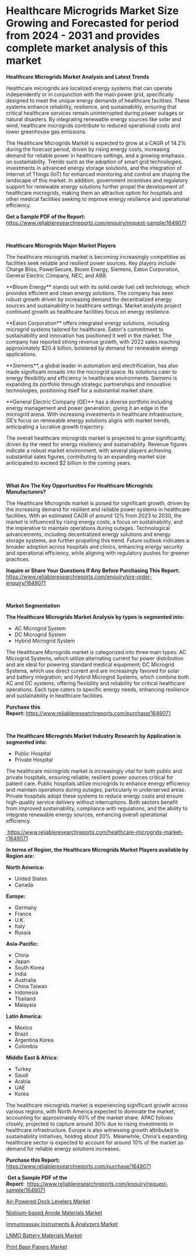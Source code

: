 <p><h1>Healthcare Microgrids Market Size Growing and Forecasted for period from 2024 - 2031 and provides complete market analysis of this market</h1></p><p><strong>Healthcare Microgrids Market Analysis and Latest Trends</strong></p>
<p><p>Healthcare microgrids are localized energy systems that can operate independently or in conjunction with the main power grid, specifically designed to meet the unique energy demands of healthcare facilities. These systems enhance reliability, resilience, and sustainability, ensuring that critical healthcare services remain uninterrupted during power outages or natural disasters. By integrating renewable energy sources like solar and wind, healthcare microgrids contribute to reduced operational costs and lower greenhouse gas emissions.</p><p>The Healthcare Microgrids Market is expected to grow at a CAGR of 14.2% during the forecast period, driven by rising energy costs, increasing demand for reliable power in healthcare settings, and a growing emphasis on sustainability. Trends such as the adoption of smart grid technologies, investments in advanced energy storage solutions, and the integration of Internet of Things (IoT) for enhanced monitoring and control are shaping the landscape of this market. In addition, government incentives and regulatory support for renewable energy solutions further propel the development of healthcare microgrids, making them an attractive option for hospitals and other medical facilities seeking to improve energy resilience and operational efficiency.</p></p>
<p><strong>Get a Sample PDF of the Report:&nbsp;</strong> <a href="https://www.reliableresearchreports.com/enquiry/request-sample/1649071?utm_campaign=3&utm_medium=2&utm_source=Github&utm_content=ia&utm_term=15102024&utm_id=healthcare-microgrids">https://www.reliableresearchreports.com/enquiry/request-sample/1649071</a></p>
<p>&nbsp;</p>
<p><strong>Healthcare Microgrids Major Market Players</strong></p>
<p><p>The healthcare microgrids market is becoming increasingly competitive as facilities seek reliable and resilient power sources. Key players include Charge Bliss, PowerSecure, Bloom Energy, Siemens, Eaton Corporation, General Electric Company, NEC, and ABB.</p><p>**Bloom Energy** stands out with its solid oxide fuel cell technology, which provides efficient and clean energy solutions. The company has seen robust growth driven by increasing demand for decentralized energy sources and sustainability in healthcare settings. Market analysts project continued growth as healthcare facilities focus on energy resilience.</p><p>**Eaton Corporation** offers integrated energy solutions, including microgrid systems tailored for healthcare. Eaton's commitment to sustainability and innovation has positioned it well in the market. The company has reported strong revenue growth, with 2022 sales reaching approximately $20.4 billion, bolstered by demand for renewable energy applications.</p><p>**Siemens**, a global leader in automation and electrification, has also made significant inroads into the microgrid space. Its solutions cater to energy flexibility and efficiency in healthcare environments. Siemens is expanding its portfolio through strategic partnerships and innovative technologies, positioning itself for a substantial market share.</p><p>**General Electric Company (GE)** has a diverse portfolio including energy management and power generation, giving it an edge in the microgrid arena. With increasing investments in healthcare infrastructure, GE’s focus on renewable energy solutions aligns with market trends, anticipating a lucrative growth trajectory.</p><p>The overall healthcare microgrids market is projected to grow significantly, driven by the need for energy resiliency and sustainability. Revenue figures indicate a robust market environment, with several players achieving substantial sales figures, contributing to an expanding market size anticipated to exceed $2 billion in the coming years.</p></p>
<p>&nbsp;</p>
<p><strong>What Are The Key Opportunities For Healthcare Microgrids Manufacturers?</strong></p>
<p><p>The Healthcare Microgrids market is poised for significant growth, driven by the increasing demand for resilient and reliable power systems in healthcare facilities. With an estimated CAGR of around 12% from 2023 to 2030, the market is influenced by rising energy costs, a focus on sustainability, and the imperative to maintain operations during outages. Technological advancements, including decentralized energy solutions and energy storage systems, are further propelling this trend. Future outlook indicates a broader adoption across hospitals and clinics, enhancing energy security and operational efficiency, while aligning with regulatory pushes for greener practices.</p></p>
<p><strong>Inquire or Share Your Questions If Any Before Purchasing This Report:</strong> <a href="https://www.reliableresearchreports.com/enquiry/pre-order-enquiry/1649071?utm_campaign=3&utm_medium=2&utm_source=Github&utm_content=ia&utm_term=15102024&utm_id=healthcare-microgrids">https://www.reliableresearchreports.com/enquiry/pre-order-enquiry/1649071</a></p>
<p>&nbsp;</p>
<p><strong>Market Segmentation</strong></p>
<p><strong>The Healthcare Microgrids Market Analysis by types is segmented into:</strong></p>
<p><ul><li>AC Microgrid System</li><li>DC Microgrid System</li><li>Hybrid Microgrid System</li></ul></p>
<p><p>The Healthcare Microgrids market is categorized into three main types: AC Microgrid Systems, which utilize alternating current for power distribution and are ideal for powering standard medical equipment; DC Microgrid Systems, which use direct current and are increasingly favored for solar and battery integration; and Hybrid Microgrid Systems, which combine both AC and DC systems, offering flexibility and reliability for critical healthcare operations. Each type caters to specific energy needs, enhancing resilience and sustainability in healthcare facilities.</p></p>
<p><strong>Purchase this Report:&nbsp;</strong><a href="https://www.reliableresearchreports.com/purchase/1649071?utm_campaign=3&utm_medium=2&utm_source=Github&utm_content=ia&utm_term=15102024&utm_id=healthcare-microgrids">https://www.reliableresearchreports.com/purchase/1649071</a></p>
<p>&nbsp;</p>
<p><strong>The Healthcare Microgrids Market Industry Research by Application is segmented into:</strong></p>
<p><ul><li>Public Hospital</li><li>Private Hospital</li></ul></p>
<p><p>The healthcare microgrids market is increasingly vital for both public and private hospitals, ensuring reliable, resilient power sources critical for patient care. Public hospitals utilize microgrids to enhance energy efficiency and maintain operations during outages, particularly in underserved areas. Private hospitals adopt these systems to reduce energy costs and ensure high-quality service delivery without interruptions. Both sectors benefit from improved sustainability, compliance with regulations, and the ability to integrate renewable energy sources, enhancing overall operational efficiency.</p></p>
<p><a href="https://www.reliableresearchreports.com/healthcare-microgrids-market-r1649071?utm_campaign=3&utm_medium=2&utm_source=Github&utm_content=ia&utm_term=15102024&utm_id=healthcare-microgrids">&nbsp;https://www.reliableresearchreports.com/healthcare-microgrids-market-r1649071</a></p>
<p><strong>In terms of Region, the Healthcare Microgrids Market Players available by Region are:</strong></p>
<p>
    <p> <strong> North America: </strong>
        <ul>
            <li>United States</li>
            <li>Canada</li>
        </ul>
        </p> 
    <p> <strong> Europe: </strong>
        <ul>
            <li>Germany</li>
            <li>France</li>
            <li>U.K.</li>
            <li>Italy</li>
            <li>Russia</li>
        </ul>
        </p> 
    <p> <strong> Asia-Pacific: </strong>
        <ul>
            <li>China</li>
            <li>Japan</li>
            <li>South Korea</li>
            <li>India</li>
            <li>Australia</li>
            <li>China Taiwan</li>
            <li>Indonesia</li>
            <li>Thailand</li>
            <li>Malaysia</li>
        </ul>
        </p> 
    <p> <strong> Latin America: </strong>
        <ul>
            <li>Mexico</li>
            <li>Brazil</li>
            <li>Argentina Korea</li>
            <li>Colombia</li>
        </ul>
        </p> 
    <p> <strong> Middle East & Africa: </strong>
        <ul>
            <li>Turkey</li>
            <li>Saudi</li>
            <li>Arabia</li>
            <li>UAE</li>
            <li>Korea</li>
        </ul>
    </p>
    </p>
<p><p>The healthcare microgrids market is experiencing significant growth across various regions, with North America expected to dominate the market, accounting for approximately 40% of the market share. APAC follows closely, projected to capture around 30% due to rising investments in healthcare infrastructure. Europe is also witnessing growth attributed to sustainability initiatives, holding about 20%. Meanwhile, China's expanding healthcare sector is expected to account for around 10% of the market as demand for reliable energy solutions increases.</p></p>
<p><strong>Purchase this Report: </strong><a href="https://www.reliableresearchreports.com/purchase/1649071?utm_campaign=3&utm_medium=2&utm_source=Github&utm_content=ia&utm_term=15102024&utm_id=healthcare-microgrids">https://www.reliableresearchreports.com/purchase/1649071</a></p>
<p>&nbsp;<strong>Get a Sample PDF of the Report:&nbsp;&nbsp;</strong><a href="https://www.reliableresearchreports.com/enquiry/request-sample/1649071?utm_campaign=3&utm_medium=2&utm_source=Github&utm_content=ia&utm_term=15102024&utm_id=healthcare-microgrids">https://www.reliableresearchreports.com/enquiry/request-sample/1649071</a></p>
<p><strong></strong></p>
<p><p><a href="https://www.linkedin.com/pulse/air-powered-dock-levelers-market-size-share-competitive-6e5hc?trk=public_post_embed_feed-article-content&utm_campaign=3&utm_medium=2&utm_source=Github&utm_content=ia&utm_term=15102024&utm_id=healthcare-microgrids">Air-Powered Dock Levelers Market</a></p><p><a href="https://github.com/lambertr3e8v/Market-Research-Report-List-1/blob/main/niobium-based-anode-materials-market.md?utm_campaign=3&utm_medium=2&utm_source=Github&utm_content=ia&utm_term=15102024&utm_id=healthcare-microgrids">Niobium-based Anode Materials Market</a></p><p><a href="https://www.linkedin.com/pulse/global-immunoassay-instruments-analyzers-market-focus-gw00e?trk=public_post_embed_feed-article-content&utm_campaign=3&utm_medium=2&utm_source=Github&utm_content=ia&utm_term=15102024&utm_id=healthcare-microgrids">Immunoassay Instruments & Analyzers Market</a></p><p><a href="https://github.com/WayneGriffin411/Market-Research-Report-List-1/blob/main/lnmo-battery-materials-market.md?utm_campaign=3&utm_medium=2&utm_source=Github&utm_content=ia&utm_term=15102024&utm_id=healthcare-microgrids">LNMO Battery Materials Market</a></p><p><a href="https://www.linkedin.com/pulse/print-base-papers-market-ecosystem-competitive-landscape-strategic-vjgac?trk=public_post_embed_feed-article-content&utm_campaign=3&utm_medium=2&utm_source=Github&utm_content=ia&utm_term=15102024&utm_id=healthcare-microgrids">Print Base Papers Market</a></p></p>